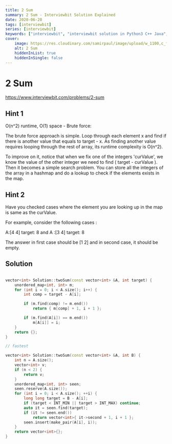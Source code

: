 ```yaml
---
title: 2 Sum
summary: 2 Sum - Interviewbit Solution Explained
date: 2020-06-20
tags: [interviewbit]
series: [interviewbit]
keywords: ["interviewbit", "interviewbit solution in Python3 C++ Java", "2 Sum Solution Explained"]
cover:
    image: https://res.cloudinary.com/samirpaul/image/upload/w_1100,c_fit,co_rgb:FFFFFF,l_text:Arial_75_bold:2 Sum - Solution Explained/problem-solving.webp
    alt: 2 Sum
    hiddenInList: true
    hiddenInSingle: false
---
```


# 2 Sum

https://www.interviewbit.com/problems/2-sum



## Hint 1

O(n^2) runtime, O(1) space - Brute force:

The brute force approach is simple. Loop through each element x and find if there is another value that equals to target - x. As finding another value requires looping through the rest of array, its runtime complexity is O(n^2).

To improve on it, notice that when we fix one of the integers 'curValue', we know the value of the other integer we need to find ( target - curValue ). 
Then it becomes a simple search problem. You can store all the integers of the array in a hashmap and do a lookup to check if the elements exists in the map.

## Hint 2

Have you checked cases where the element you are looking up in the map is same as the curValue.

For example, consider the following cases :

A:[4 4] target: 8 
and A :[3 4] target: 8

The answer in first case should be [1 2] and in second case, it should be empty.


## Solution

```cpp

vector<int> Solution::twoSum(const vector<int> &A, int target) {
    unordered_map<int, int> m;
    for (int i = 0; i < A.size(); i++) {
        int comp = target - A[i];

        if (m.find(comp) != m.end())
            return { m[comp] + 1, i + 1 };

        if (m.find(A[i]) == m.end())
            m[A[i]] = i;
    }
    return {};
}

// fastest

vector<int> Solution::twoSum(const vector<int> &A, int B) {
    int n = A.size();
    vector<int> v;
    if (n < 2) {
        return v;
    }
    unordered_map<int, int> seen;
    seen.reserve(A.size());
    for (int i = 0; i < A.size(); ++i) {
        long long target = B - A[i];
        if (target < INT_MIN || target > INT_MAX) continue;
        auto it = seen.find(target);
        if (it != seen.end())
            return vector<int>{ it->second + 1, i + 1 };
        seen.insert(make_pair(A[i], i));
    }
    return vector<int>{};
}
```